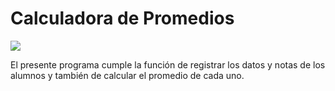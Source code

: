 <H1> Calculadora de Promedios </H1>
<img src="https://img.shields.io/badge/Ver-1.0.0-green">
<p>
El presente programa cumple la función de registrar los datos y notas de los alumnos
  y también de calcular el promedio de cada uno.
</p>

